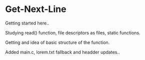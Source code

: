 # Get-Next-Line

Getting started here..

Studying read() function, file descriptors as files, static functions.

Getting and idea of basic structure of the function.

Added main.c, lorem.txt fallback and headder updates..



